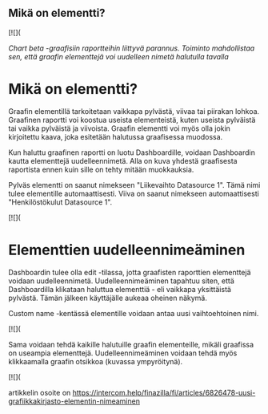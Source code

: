 ## Mikä on elementti?

[![](

*Chart beta -graafisiin raportteihin liittyvä parannus. Toiminto mahdollistaa sen, että graafin elementtejä voi uudelleen nimetä halutulla tavalla*

# Mikä on elementti?

Graafin elementillä tarkoitetaan vaikkapa pylvästä, viivaa tai piirakan lohkoa. Graafinen raportti voi koostua useista elementeistä, kuten useista pylväistä tai vaikka pylväistä ja viivoista. Graafin elementti voi myös olla jokin kirjoitettu kaava, joka esitetään halutussa graafisessa muodossa.

Kun haluttu graafinen raportti on luotu Dashboardille, voidaan Dashboardin kautta elementtejä uudelleennimetä. Alla on kuva yhdestä graafisesta raportista ennen kuin sille on tehty mitään muokkauksia.

Pylväs elementti on saanut nimekseen "Liikevaihto Datasource 1". Tämä nimi tulee elementille automaattisesti. Viiva on saanut nimekseen automaattisesti "Henkilöstökulut Datasource 1".

[![](

# Elementtien uudelleennimeäminen

Dashboardin tulee olla edit -tilassa, jotta graafisten raporttien elementtejä voidaan uudelleennimetä. Uudelleennimeäminen tapahtuu siten, että Dashboardilla klikataan haluttua elementtiä - eli vaikkapa yksittäistä pylvästä. Tämän jälkeen käyttäjälle aukeaa oheinen näkymä.

Custom name -kentässä elementille voidaan antaa uusi vaihtoehtoinen nimi.

[![](

Sama voidaan tehdä kaikille halutuille graafin elementeille, mikäli graafissa on useampia elementtejä. Uudelleennimeäminen voidaan tehdä myös klikkaamalla graafin otsikkoa (kuvassa ympyröitynä).

[![](



artikkelin osoite on https://intercom.help/finazilla/fi/articles/6826478-uusi-grafiikkakirjasto-elementin-nimeaminen

